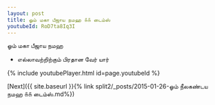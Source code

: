 ```yaml
---
layout: post
title: ஓம் மகா பீஜாய நமஹ ௧௧ டைம்ஸ்
youtubeId: RoD7ta8Iq3I
---
```

 
 
 ஓம் மகா பீஜாய நமஹ  
 
 -  எல்லாவற்றிற்கும் பிரதான வேர் யார் 
 
  
 
  
 
 
 
 
 
 


{% include youtubePlayer.html id=page.youtubeId %}
 
[Next]({{ site.baseurl }}{% link  split2/_posts/2015-01-26-ஓம் நீலகண்டய நமஹ ௧௧ டைம்ஸ்.md%})
 
